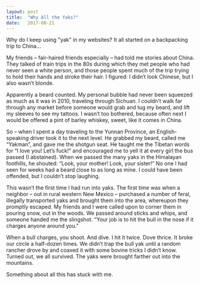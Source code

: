 ```yaml
---
layout: post
title:  "Why All the Yaks?"
date:   2017-08-21
---
```


Why do I keep using "yak" in my websites? It all started on a backpacking trip to China...

My friends – fair-haired friends especially – had told me stories about China. They talked of train trips in the 80s during which they met people who had never seen a white person, and those people spent much of the trip trying to hold their hands and stroke their hair. I figured: I didn’t look Chinese, but I also wasn’t blonde.

Apparently a beard counted. My personal bubble had never been squeezed as much as it was in 2010, traveling through Sichuan. I couldn’t walk far through any market before someone would grab and tug my beard, and lift my sleeves to see my tattoos. I wasn’t too bothered, because often next I would be offered a pint of barley whiskey, sweet, like it comes in China.


So – when I spent a day traveling to the Yunnan Province, an English-speaking driver took it to the next level. He grabbed my beard, called me “Yakman”, and gave me the shotgun seat. He taught me the Tibetan words for “I love you! Let’s fuck!” and encouraged me to yell it at every girl the bus passed (I abstained). When we passed the many yaks in the Himalayan foothills, he shouted: “Look, your mother! Look, your sister!” No one I had seen for weeks had a beard close to as long as mine. I could have been offended, but I couldn’t stop laughing.

This wasn’t the first time I had run into yaks. The first time was when a neighbor – out in rural western New Mexico – purchased a number of feral, illegally transported yaks and brought them into the area, whereupon they promptly escaped. My friends and I were called upon to corner them in pouring snow, out in the woods. We passed around sticks and whips, and someone handed me the slingshot. “Your job is to hit the bull in the nose if it charges anyone around you.”

When a bull charges, you shoot. And dive. I hit it twice. Dove thrice. It broke our circle a half-dozen times. We didn’t trap the bull yak until a random rancher drove by and coaxed it with some bovine tricks I didn’t know. Turned out, we all survived. The yaks were brought farther out into the mountains.

Something about all this has stuck with me.
